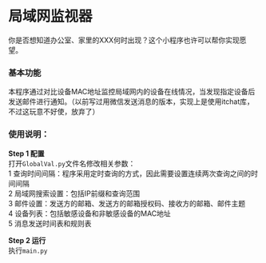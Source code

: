 # 局域网监视器

你是否想知道办公室、家里的XXX何时出现？这个小程序也许可以帮你实现愿望。  

### 基本功能  
本程序通过对比设备MAC地址监控局域网内的设备在线情况，当发现指定设备后发送邮件进行通知。（以前写过用微信发送消息的版本，实现上是使用itchat库，不过这玩意不好使，放弃了）  

### 使用说明：  

**Step 1 配置**  
打开`GlobalVal.py`文件名修改相关参数：  
1 查询时间间隔：程序采用定时查询的方式，因此需要设置连续两次查询之间的时间间隔  
2 局域网搜索设置：包括IP前缀和查询范围  
3 邮件设置：发送方的邮箱、发送方的邮箱授权码、接收方的邮箱、邮件主题  
4 设备列表：包括敏感设备和非敏感设备的MAC地址  
5 消息发送时间表和规则表  

**Step 2 运行**  
执行`main.py`